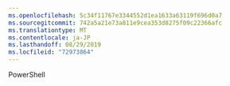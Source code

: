 ```yaml
---
ms.openlocfilehash: 5c34f11767e3344552d1ea1633a63119f696d0a7
ms.sourcegitcommit: 742a5a21e73a811e9cea353d8275f09c22366afc
ms.translationtype: MT
ms.contentlocale: ja-JP
ms.lasthandoff: 08/29/2019
ms.locfileid: "72973864"
---
```

PowerShell
